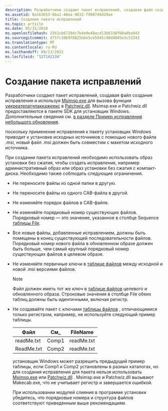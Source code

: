 ```yaml
---
description: Разработчики создают пакет исправлений, создавая файл создания исправления и используя Msimsp.exe для вызова функции Уикреатепатчпаккажеекс в Patchwiz.dll.
ms.assetid: 8a163653-6ba1-46ea-9832-f998749d29ae
title: Создание пакета исправлений
ms.topic: article
ms.date: 05/31/2018
ms.openlocfilehash: 2561cb6729dc7b4e0e48acd13b6338f08a8ba943
ms.sourcegitcommit: d75fc10b9f0825bbe5ce5045c90d4045e3c53243
ms.translationtype: MT
ms.contentlocale: ru-RU
ms.lasthandoff: 09/13/2021
ms.locfileid: "127142134"
---
```

# <a name="creating-a-patch-package"></a>Создание пакета исправлений

Разработчики создают пакет исправлений, создавая файл создания исправления и используя [Msimsp.exe](msimsp-exe.md) для вызова функции [уикреатепатчпаккажеекс](uicreatepatchpackageex--patchwiz-dll-.md) в [Patchwiz.dll](patchwiz-dll.md). Msimsp.exe и Patchwiz.dll предоставляются в пакете SDK для установщик Windows. Дополнительные сведения см. [в разделе Пример исправления небольшого обновления](a-small-update-patching-example.md).

поскольку применение исправления к пакету установщик Windows приводит к установке исходных источников с помощью нового файла .msi, новый файл .msi должен быть совместим с макетом исходного источника.

При создании пакета исправлений необходимо использовать образ установки без сжатия, чтобы создать исправление, например административный образ или образ установки без сжатия с компакт-диска. Необходимо также соблюдать следующие ограничения.

-   Не переносите файлы из одной папки в другую.
-   Не переносите файлы из одного CAB-файла в другой.
-   Не изменяйте порядок файлов в CAB-файле.
-   Не изменяйте порядковый номер существующих файлов. Порядковый номер — это значение, указанное в столбце Sequence [таблицы File](file-table.md).
-   Все новые файлы, добавленные исправлением, должны быть помещены в конец существующей последовательности файлов. Порядковый номер нового файла в обновленном образе должен быть больше, чем самый крупный порядковый номер существующих файлов в целевом образе.
-   Не изменяйте первичные ключи в [таблице файлов](file-table.md) между исходной и новой .msi версиями файлов.
    > [!Note]  
    > Файл должен иметь тот же ключ в [таблице файлов](file-table.md) целевого и обновленного образа. Строковые значения в столбце File обеих таблиц должны быть идентичными, включая регистр.

     

-   Не создавайте пакет с ключами [таблицы файлов](file-table.md) , отличающимися только регистром, например, не используйте следующий пример таблицы.

    

    | Файл       | См\_ | FileName   |
    |------------|-------------|------------|
    | readMe.txt | Comp1       | readMe.txt |
    | ReadMe.txt | Comp2       | readMe.txt |

    

     

    установщик Windows может разрешить предыдущий пример таблицы, если Comp1 и Comp2 установлены в разных каталогах, но для создания исправления для пакета нельзя использовать [Msimsp.exe](msimsp-exe.md) или [Patchwiz.dll](patchwiz-dll.md) . Msimsp.exe и Patchwiz.dll вызывают Makecab.exe, что не учитывает регистр и завершается ошибкой.

    При использовании модулей слияния в программе установки убедитесь, что порядковые номера и структура файлов соответствуют приведенным выше рекомендациям.

 

 



